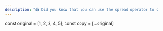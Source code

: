 ```yaml
---
description: "🖨 Did you know that you can use the spread operator to copy an array in #JavaScript?"
---
```

const original = [1, 2, 3, 4, 5];
const copy = [...original];
